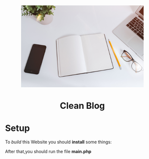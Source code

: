 <p
    align="center"
    style="text-align: center ;hieght:150px">
    <img src="static/assets/img/home-bg.jpg" style="width: 400px;">
</p>

<h1 style="text-align: center;">Clean Blog</h1>

# Setup

To *build* this Website you should **install** some things:


After that,you should run the file **main.php**

